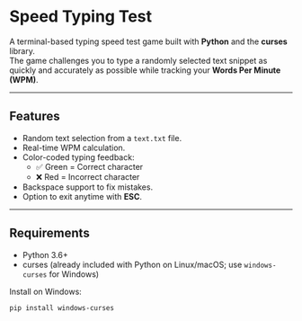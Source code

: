 # Speed Typing Test 

A terminal-based typing speed test game built with **Python** and the **curses** library.  
The game challenges you to type a randomly selected text snippet as quickly and accurately as possible while tracking your **Words Per Minute (WPM)**.

---

## Features
- Random text selection from a `text.txt` file.  
- Real-time WPM calculation.  
- Color-coded typing feedback:
  - ✅ Green = Correct character  
  - ❌ Red = Incorrect character  
- Backspace support to fix mistakes.  
- Option to exit anytime with **ESC**.  

---

## Requirements
- Python 3.6+  
- curses (already included with Python on Linux/macOS; use `windows-curses` for Windows)

Install on Windows:
```bash
pip install windows-curses
